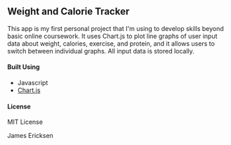 ## Weight and Calorie Tracker

This app is my first personal project that I'm using to develop skills beyond basic online coursework. It uses Chart.js to plot line graphs of user input data about weight, calories, exercise, and protein, and it allows users to switch between individual graphs. All input data is stored locally.

#### Built Using

- Javascript
- [Chart.js](https://www.chartjs.org/)

#### License

MIT License

James Ericksen
